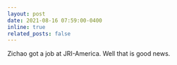 ```yaml
---
layout: post
date: 2021-08-16 07:59:00-0400
inline: true
related_posts: false
---
```


Zichao got a job at JRI-America. Well that is good news.
